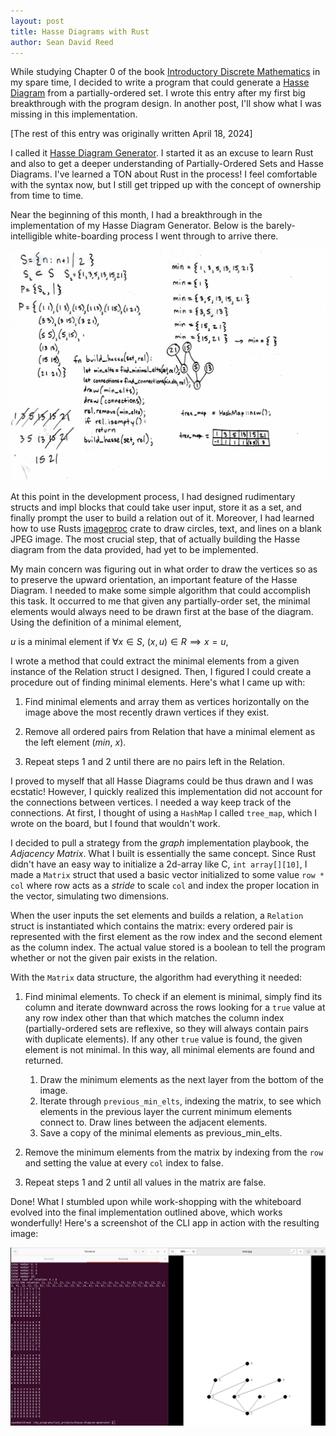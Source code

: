 ```yaml
---
layout: post
title: Hasse Diagrams with Rust
author: Sean David Reed
---
```


While studying Chapter 0 of the book [Introductory Discrete Mathematics](https://www.goodreads.com/book/show/641871.Introductory_Discrete_Mathematics) in my spare time, I decided to write a program that could generate a [Hasse Diagram](https://en.wikipedia.org/wiki/Hasse_diagram) from a partially-ordered set. I wrote this entry after my first big breakthrough with the program design. In another post, I'll show what I was missing in this implementation.

[The rest of this entry was originally written April 18, 2024]

I called it [Hasse Diagram Generator](https://github.com/seandavidreed/hasse-diagram-generator). I started it as an excuse to learn Rust and also to get a deeper understanding of Partially-Ordered Sets and Hasse Diagrams. I've learned a TON about Rust in the process! I feel comfortable with the syntax now, but I still get tripped up with the concept of ownership from time to time.

Near the beginning of this month, I had a breakthrough in the implementation of my Hasse Diagram Generator. Below is the barely-intelligible white-boarding process I went through to arrive there.

![](/images/2024-08-01-post/hasse_diagram_algo.jpg)

At this point in the development process, I had designed rudimentary structs and impl blocks that could take user input, store it as a set, and finally prompt the user to build a relation out of it. Moreover, I had learned how to use Rusts [imageproc](https://docs.rs/imageproc/latest/imageproc/) crate to draw circles, text, and lines on a blank JPEG image. The most crucial step, that of actually building the Hasse diagram from the data provided, had yet to be implemented.

My main concern was figuring out in what order to draw the vertices so as to preserve the upward orientation, an important feature of the Hasse Diagram. I needed to make some simple algorithm that could accomplish this task. It occurred to me that given any partially-order set, the minimal elements would always need to be drawn first at the base of the diagram. Using the definition of a minimal element,

$u$ is a minimal element if $\forall x \in S,\ (x,u) \in R \implies x = u$,

I wrote a method that could extract the minimal elements from a given instance of the Relation struct I designed. Then, I figured I could create a procedure out of finding minimal elements. Here's what I came up with:

1. Find minimal elements and array them as vertices horizontally on the image above the most recently drawn vertices if they exist.

2. Remove all ordered pairs from Relation that have a minimal element as the left element $(min,\ x)$.

3. Repeat steps 1 and 2 until there are no pairs left in the Relation.

I proved to myself that all Hasse Diagrams could be thus drawn and I was ecstatic! However, I quickly realized this implementation did not account for the connections between vertices. I needed a way keep track of the connections. At first, I thought of using a `HashMap` I called `tree_map`, which I wrote on the board, but I found that wouldn't work.

I decided to pull a strategy from the *graph* implementation playbook, the *Adjacency Matrix*. What I built is essentially the same concept. Since Rust didn't have an easy way to initialize a 2d-array like C, `int array[][10]`, I made a `Matrix` struct that used a basic vector initialized to some value `row * col` where row acts as a *stride* to scale `col` and index the proper location in the vector, simulating two dimensions.

When the user inputs the set elements and builds a relation, a `Relation` struct is instantiated which contains the matrix: every ordered pair is represented with the first element as the row index and the second element as the column index. The actual value stored is a boolean to tell the program whether or not the given pair exists in the relation.

With the `Matrix` data structure, the algorithm had everything it needed:

1. Find minimal elements. To check if an element is minimal, simply find its column and iterate downward across the rows looking for a `true` value at any row index other than that which matches the column index (partially-ordered sets are reflexive, so they will always contain pairs with duplicate elements). If any other `true` value is found, the given element is not minimal. In this way, all minimal elements are found and returned.

    1. Draw the minimum elements as the next layer from the bottom of the image.  
    2. Iterate through `previous_min_elts`, indexing the matrix, to see which elements in the previous layer the current minimum elements connect to. Draw lines between the adjacent elements.  
    3. Save a copy of the minimal elements as previous_min_elts.

2. Remove the minimum elements from the matrix by indexing from the `row` and setting the value at every `col` index to false.
3. Repeat steps 1 and 2 until all values in the matrix are false.

Done! What I stumbled upon while work-shopping with the whiteboard evolved into the final implementation outlined above, which works wonderfully! Here's a screenshot of the CLI app in action with the resulting image:

![](/images/2024-08-01-post/result.png)
